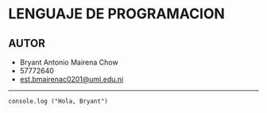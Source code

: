 # LENGUAJE DE PROGRAMACION

## AUTOR

- Bryant Antonio Mairena Chow
- 57772640
- est.bmairenac0201@uml.edu.ni

---

```
console.log ("Hola, Bryant")
```